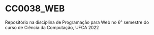 # CC0038_WEB
Repositório na disciplina de Programação para Web no 6° semestre do curso de Ciência da Computação, UFCA 2022
